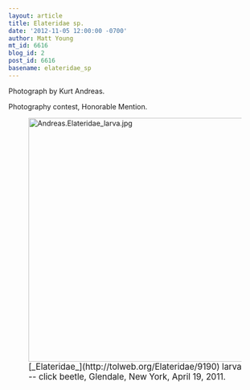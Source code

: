 ```yaml
---
layout: article
title: Elateridae sp.
date: '2012-11-05 12:00:00 -0700'
author: Matt Young
mt_id: 6616
blog_id: 2
post_id: 6616
basename: elateridae_sp
---
```

Photograph by Kurt Andreas.

Photography contest, Honorable Mention.

<figure>
<img src="http://pandasthumb.org/Andreas.Elateridae_larva.jpg" alt="Andreas.Elateridae_larva.jpg" width="600" height="485" />
<figcaption markdown="span">
<big>[_Elateridae_](http://tolweb.org/Elateridae/9190) larva -- click beetle, Glendale, New York, April 19, 2011.</big>

</figcaption>
</figure>
